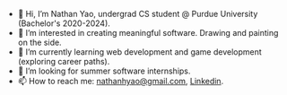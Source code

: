 - 👋 Hi, I’m Nathan Yao, undergrad CS student @ Purdue University (Bachelor's 2020-2024).
- 👀 I’m interested in creating meaningful software. Drawing and painting on the side.
- 🌱 I’m currently learning web development and game development (exploring career paths).
- 🔎 I’m looking for summer software internships.
- 📫 How to reach me: [nathanhyao@gmail.com](nathanhyao@gmail.com), [Linkedin](https://www.linkedin.com/in/nhyao/).

<!---
nathanhyao/nathanhyao is a ✨ special ✨ repository because its `README.md` (this file) appears on your GitHub profile.
You can click the Preview link to take a look at your changes.
--->
